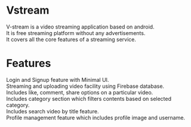 # Vstream
V-stream is a video streaming application based on android.  
It is free streaming platform without any advertisements.    
It covers all the core features of a streaming service.    

# Features
Login and Signup feature with Minimal UI.   
Streaming and uploading video facility using Firebase database.  
Includes like, comment, share options on a particular video.  
Includes category section which filters contents based on selected category.  
Includes search video by title feature.  
Profile management feature which includes profile image and username.  





